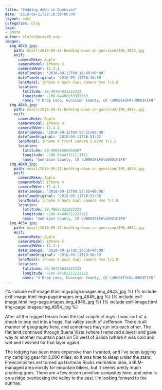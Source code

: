 ```yaml
---
title: "Bedding down in Gunnison"
date: '2018-09-11T22:18:39-06:00'
layout: post
categories: blog
tags:
- photo
author: blalor@bravo5.org
images:
  img_4843_jpg:
    path: email/2018-09-12-bedding-down-in-gunnison/IMG_4843.jpg
    exif:
      cameraMake: Apple
      cameraModel: iPhone X
      cameraSWVer: 11.4.1
      dateTimeGps: '2018-09-12T00:16:49+00:00'
      dateTimeOriginal: '2018-09-11T18:16:50'
      lensModel: iPhone X back dual camera 4mm f/1.8
      location:
        latitude: 38.49700833333333
        longitude: -106.94490833333333
        name: "V Drop Loop, Gunnison County, CO \U0001F1FA\U0001F1F8"
  img_4845_jpg:
    path: email/2018-09-12-bedding-down-in-gunnison/IMG_4845.jpg
    exif:
      cameraMake: Apple
      cameraModel: iPhone X
      cameraSWVer: 11.4.1
      dateTimeGps: '2018-09-12T00:53:21+00:00'
      dateTimeOriginal: '2018-09-11T18:53:22'
      lensModel: iPhone X front camera 2.87mm f/2.2
      location:
        latitude: 38.49691666666667
        longitude: -106.94441111111111
        name: "Gunnison County, CO \U0001F1FA\U0001F1F8"
  img_4848_jpg:
    path: email/2018-09-12-bedding-down-in-gunnison/IMG_4848.jpg
    exif:
      cameraMake: Apple
      cameraModel: iPhone X
      cameraSWVer: 11.4.1
      dateTimeGps: '2018-09-12T00:53:55+00:00'
      dateTimeOriginal: '2018-09-11T18:53:56'
      lensModel: iPhone X back dual camera 4mm f/1.8
      location:
        latitude: 38.49687222222222
        longitude: -106.94449722222222
        name: "Gunnison County, CO \U0001F1FA\U0001F1F8"
  img_4854_jpg:
    path: email/2018-09-12-bedding-down-in-gunnison/IMG_4854.jpg
    exif:
      cameraMake: Apple
      cameraModel: iPhone X
      cameraSWVer: 11.4.1
      dateTimeGps: '2018-09-12T01:58:58+00:00'
      dateTimeOriginal: '2018-09-11T19:58:59'
      lensModel: iPhone X back dual camera 4mm f/1.8
      location:
        latitude: 38.49720833333333
        longitude: -106.94502222222222
        name: "V Drop Loop, Gunnison County, CO \U0001F1FA\U0001F1F8"
---
```


{% include exif-image.html img=page.images.img_4843_jpg %}
{% include exif-image.html img=page.images.img_4845_jpg %}
{% include exif-image.html img=page.images.img_4848_jpg %}
{% include exif-image.html img=page.images.img_4854_jpg %}

After all the rugged terrain from the last couple of days it was sort of a shock to pop out into a huge, flat valley south of Jefferson. There is all manner of geography here, and sometimes they run into each other. The flat land continued through Buena Vista (where I removed a layer) and gave way to another mountain pass on 50 west of Salida (where it was cold and wet and I wished for that layer again). 

The lodging has been more expensive than I wanted, and I’ve been lugging my camping gear for 2,000 miles, so it was time to sleep under the stars. Freecampsites.net turned up Hartman Rocks recreation area, a BLM-managed area mostly for mountain bikers, but it seems pretty much anything goes. There are a few dozen primitive campsites here, and mine is on a ridge overlooking the valley to the east. I’m looking forward to the sunrise. 












